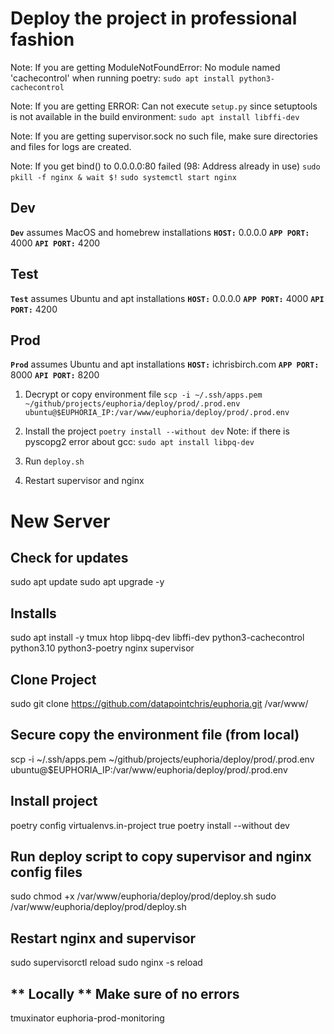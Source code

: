# Deploy the project in professional fashion

Note: If you are getting ModuleNotFoundError: No module named 'cachecontrol' when running poetry:
`sudo apt install python3-cachecontrol`

Note: If you are getting ERROR: Can not execute `setup.py` since setuptools is not available in the build environment:
`sudo apt install libffi-dev`

Note: If you are getting supervisor.sock no such file, make sure directories and files for logs are created.

Note: If you get bind() to 0.0.0.0:80 failed (98: Address already in use)
`sudo pkill -f nginx & wait $!`
`sudo systemctl start nginx`


## Dev
**`Dev`** assumes MacOS and homebrew installations
**`HOST:`** 0.0.0.0
**`APP PORT:`** 4000
**`API PORT:`** 4200



## Test
**`Test`** assumes Ubuntu and apt installations
**`HOST:`** 0.0.0.0
**`APP PORT:`** 4000
**`API PORT:`** 4200



## Prod
**`Prod`** assumes Ubuntu and apt installations
**`HOST:`** ichrisbirch.com
**`APP PORT:`** 8000
**`API PORT:`** 8200

1. Decrypt or copy environment file
 `scp -i ~/.ssh/apps.pem ~/github/projects/euphoria/deploy/prod/.prod.env ubuntu@$EUPHORIA_IP:/var/www/euphoria/deploy/prod/.prod.env`

2. Install the project
`poetry install --without dev`
Note: if there is pyscopg2 error about gcc:
`sudo apt install libpq-dev`

3. Run `deploy.sh`

4. Restart supervisor and nginx




# New Server

## Check for updates 
sudo apt update
sudo apt upgrade -y

## Installs
sudo apt install -y tmux htop libpq-dev libffi-dev python3-cachecontrol python3.10 python3-poetry nginx supervisor

## Clone Project
sudo git clone https://github.com/datapointchris/euphoria.git /var/www/

## Secure copy the environment file (from local)
scp -i ~/.ssh/apps.pem ~/github/projects/euphoria/deploy/prod/.prod.env ubuntu@$EUPHORIA_IP:/var/www/euphoria/deploy/prod/.prod.env

## Install project
poetry config virtualenvs.in-project true
poetry install --without dev

## Run deploy script to copy supervisor and nginx config files
sudo chmod +x /var/www/euphoria/deploy/prod/deploy.sh
sudo /var/www/euphoria/deploy/prod/deploy.sh

## Restart nginx and supervisor
sudo supervisorctl reload
sudo nginx -s reload

## ** Locally ** Make sure of no errors
tmuxinator euphoria-prod-monitoring
